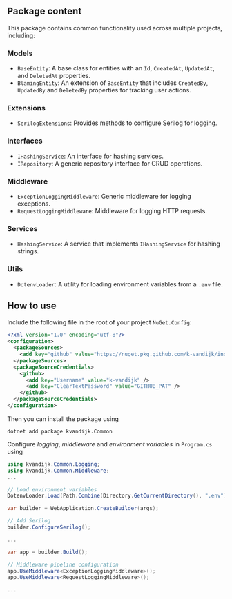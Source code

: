 ## Package content

This package contains common functionality used across multiple projects, including:

### Models

- `BaseEntity`: A base class for entities with an `Id`, `CreatedAt`, `UpdatedAt`, and `DeletedAt` properties.
- `BlamingEntity`: An extension of `BaseEntity` that includes `CreatedBy`, `UpdatedBy` and `DeletedBy` properties for tracking user actions.

### Extensions
- `SerilogExtensions`: Provides methods to configure Serilog for logging.

### Interfaces
- `IHashingService`: An interface for hashing services.
- `IRepository`: A generic repository interface for CRUD operations.

### Middleware
- `ExceptionLoggingMiddleware`: Generic middleware for logging exceptions.
- `RequestLoggingMiddleware`: Middleware for logging HTTP requests.

### Services
- `HashingService`: A service that implements `IHashingService` for hashing strings.

### Utils
- `DotenvLoader`: A utility for loading environment variables from a `.env` file.

## How to use

Include the following file in the root of your project `NuGet.Config`:

```xml
<?xml version="1.0" encoding="utf-8"?>
<configuration>
  <packageSources>
    <add key="github" value="https://nuget.pkg.github.com/k-vandijk/index.json" />
  </packageSources>
  <packageSourceCredentials>
    <github>
      <add key="Username" value="k-vandijk" />
      <add key="ClearTextPassword" value="GITHUB_PAT" />
    </github>
  </packageSourceCredentials>
</configuration>
```

Then you can install the package using 

```terminal
dotnet add package kvandijk.Common
```

Configure *logging*, *middleware* and *environment variables* in `Program.cs` using

```c#
using kvandijk.Common.Logging;
using kvandijk.Common.Middleware;
...

// Load environment variables
DotenvLoader.Load(Path.Combine(Directory.GetCurrentDirectory(), ".env"));

var builder = WebApplication.CreateBuilder(args);

// Add Serilog
builder.ConfigureSerilog();

...

var app = builder.Build();

// Middleware pipeline configuration
app.UseMiddleware<ExceptionLoggingMiddleware>();
app.UseMiddleware<RequestLoggingMiddleware>();

...
```
